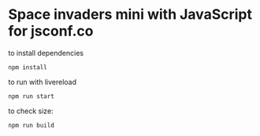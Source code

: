 # Space invaders mini with JavaScript for jsconf.co


to install dependencies
```
npm install
```

to run with livereload
```
npm run start
```

to check size:
```
npm run build
```